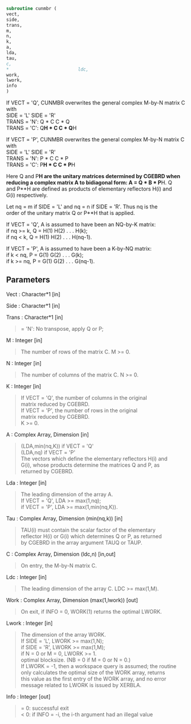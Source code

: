 ```fortran  
subroutine cunmbr (  
vect,  
side,  
trans,  
m,  
n,  
k,  
a,  
lda,  
tau,  
c,  
*                          ldc,  
work,  
lwork,  
info  
)  
```  
  
If VECT = 'Q', CUNMBR overwrites the general complex M-by-N matrix C  
with  
SIDE = 'L'     SIDE = 'R'  
TRANS = 'N':      Q * C          C * Q  
TRANS = 'C':      Q**H * C       C * Q**H  
  
If VECT = 'P', CUNMBR overwrites the general complex M-by-N matrix C  
with  
SIDE = 'L'     SIDE = 'R'  
TRANS = 'N':      P * C          C * P  
TRANS = 'C':      P**H * C       C * P**H  
  
Here Q and P**H are the unitary matrices determined by CGEBRD when  
reducing a complex matrix A to bidiagonal form: A = Q * B * P**H. Q  
and P**H are defined as products of elementary reflectors H(i) and  
G(i) respectively.  
  
Let nq = m if SIDE = 'L' and nq = n if SIDE = 'R'. Thus nq is the  
order of the unitary matrix Q or P**H that is applied.  
  
If VECT = 'Q', A is assumed to have been an NQ-by-K matrix:  
if nq >= k, Q = H(1) H(2) . . . H(k);  
if nq < k, Q = H(1) H(2) . . . H(nq-1).  
  
If VECT = 'P', A is assumed to have been a K-by-NQ matrix:  
if k < nq, P = G(1) G(2) . . . G(k);  
if k >= nq, P = G(1) G(2) . . . G(nq-1).  
  
## Parameters  
Vect : Character*1 [in]  
  
Side : Character*1 [in]  
  
Trans : Character*1 [in]  
> = 'N':  No transpose, apply Q or P;  
  
M : Integer [in]  
> The number of rows of the matrix C. M >= 0.  
  
N : Integer [in]  
> The number of columns of the matrix C. N >= 0.  
  
K : Integer [in]  
> If VECT = 'Q', the number of columns in the original  
> matrix reduced by CGEBRD.  
> If VECT = 'P', the number of rows in the original  
> matrix reduced by CGEBRD.  
> K >= 0.  
  
A : Complex Array, Dimension [in]  
> (LDA,min(nq,K)) if VECT = 'Q'  
> (LDA,nq)        if VECT = 'P'  
> The vectors which define the elementary reflectors H(i) and  
> G(i), whose products determine the matrices Q and P, as  
> returned by CGEBRD.  
  
Lda : Integer [in]  
> The leading dimension of the array A.  
> If VECT = 'Q', LDA >= max(1,nq);  
> if VECT = 'P', LDA >= max(1,min(nq,K)).  
  
Tau : Complex Array, Dimension (min(nq,k)) [in]  
> TAU(i) must contain the scalar factor of the elementary  
> reflector H(i) or G(i) which determines Q or P, as returned  
> by CGEBRD in the array argument TAUQ or TAUP.  
  
C : Complex Array, Dimension (ldc,n) [in,out]  
> On entry, the M-by-N matrix C.  
  
Ldc : Integer [in]  
> The leading dimension of the array C. LDC >= max(1,M).  
  
Work : Complex Array, Dimension (max(1,lwork)) [out]  
> On exit, if INFO = 0, WORK(1) returns the optimal LWORK.  
  
Lwork : Integer [in]  
> The dimension of the array WORK.  
> If SIDE = 'L', LWORK >= max(1,N);  
> if SIDE = 'R', LWORK >= max(1,M);  
> if N = 0 or M = 0, LWORK >= 1.  
> optimal blocksize. (NB = 0 if M = 0 or N = 0.)  
> If LWORK = -1, then a workspace query is assumed; the routine  
> only calculates the optimal size of the WORK array, returns  
> this value as the first entry of the WORK array, and no error  
> message related to LWORK is issued by XERBLA.  
  
Info : Integer [out]  
> = 0:  successful exit  
> < 0:  if INFO = -i, the i-th argument had an illegal value  
  

